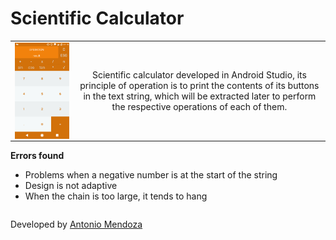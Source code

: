 <h1>Scientific Calculator</h1>
<table width="100%" border="0">
	<tr width="100%">
		<td width="20%">
			<img src="Cover.png" width="100%"  style="float: left;">
		</td>
		<td width="80%" align="center" style="text-align: center;">
				Scientific calculator developed in Android Studio, its principle of operation is to print the contents of its buttons in the text string, which will be extracted later to perform the respective operations of each of them.
		</td>
	</tr>
</table>
<b>Errors found</b>
<ul>
	<li>Problems when a negative number is at the start of the string</li>
	<li>Design is not adaptive</li>
	<li>When the chain is too large, it tends to hang</li>
</ul>
<p style="float: left; width: 100%;">
	Developed by
	<a href="https://www.facebook.com/AntMenGo">
		Antonio Mendoza
	</a>
</p>